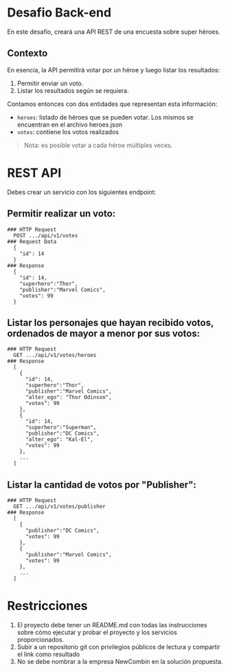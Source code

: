 # Desafio Back-end

En este desafío, creará una API REST de una encuesta sobre super héroes.

## Contexto

En esencia, la API permitirá votar por un héroe y luego listar los resultados:

1. Permitir enviar un voto.
2. Listar los resultados según se requiera.

Contamos entonces con dos entidades que representan esta información:

* `heroes`: listado de héroes que se pueden votar. Los mismos se encuentran en el archivo heroes.json
* `votes`: contiene los votos realizados

> Nota: es posible votar a cada héroe múltiples veces.

# REST API

Debes crear un servicio con los siguientes endpoint:

## Permitir realizar un voto:
    ### HTTP Request
      POST .../api/v1/votes
    ### Request Data
      { 
        "id": 14
      }
    ### Response
      {
        "id": 14,
        "superhero":"Thor",
        "publisher":"Marvel Comics",
        "votes": 99
      }

## Listar los personajes que hayan recibido votos, ordenados de mayor a menor por sus votos:
    ### HTTP Request
      GET .../api/v1/votes/heroes
    ### Response
      [
        { 
          "id": 14,
          "superhero":"Thor",
          "publisher":"Marvel Comics",
          "alter_ego": "Thor Odinson",
          "votes": 99
        },
        { 
          "id": 14,
          "superhero":"Superman",
          "publisher":"DC Comics",
          "alter_ego": "Kal-El",
          "votes": 99
        },
        ...
      ]
      

## Listar la cantidad de votos por "Publisher":
    ### HTTP Request
      GET .../api/v1/votes/publisher
    ### Response
      [
        {
          "publisher":"DC Comics",
          "votes": 99
        },
        {
          "publisher":"Marvel Comics",
          "votes": 99
        },
        ...
      ]

# Restricciones

1. El proyecto debe tener un README.md con todas las instrucciones sobre cómo ejecutar y probar el proyecto y los servicios proporcionados.
2. Subir a un repositorio git con privilegios públicos de lectura y compartir el link como resultado
3. No se debe nombrar a la empresa NewCombin en la solución propuesta.